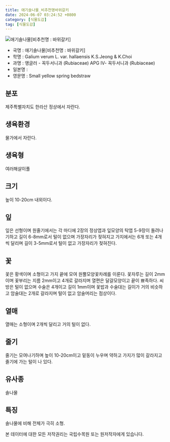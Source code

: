 ```yaml
---
title: 애기솔나물_비추천명바위갈키
date: 2024-06-07 03:24:52 +0800
category: [식물도감]
tag: [식물도감]
---
```




![애기솔나물[비추천명 : 바위갈키]](/fileUpload/plants/basic/Rubiaceae/Galium/18115/1_th2.JPG)
- 국명 : 애기솔나물[비추천명 : 바위갈키]
- 학명 : Galium verum L. var. hallaensis K.S.Jeong & K.Choi
- 과명 : 앵글러 - 꼭두서니과 (Rubiaceae) APG Ⅳ- 꼭두서니과 (Rubiaceae)
- 일본명 : 
- 영문명 : Small yellow spring bedstraw


## 분포
제주특별자치도 한라산 정상에서 자란다.
## 생육환경
물가에서 자란다.
## 생육형
여러해살이풀
## 크기
높이 10-20cm 내외이다.
## 잎
잎은 선형이며 원줄기에서는 각 마디에 2장의 정상엽과 잎모양의 탁엽 5-9장이 돌려나기하고 길이 6-8mm로서 털이 없으며 가장자리가 젖혀지고 가지에서는 6개 또는 4개씩 달리며 길이 3-5mm로서 털이 없고 가장자리가 젖혀진다.
## 꽃
꽃은 황색이며 소형이고 가지 끝에 모여 원뿔모양꽃차례를 이룬다. 꽃자루는 길이 2mm이며 꽃부리는 지름 2mm이고 4개로 갈라지며 열편은 달걀모양이고 끝이 뾰족하다. 씨방은 털이 없으며 수술은 4개이고 길이 1mm이며 꽃밥과 수술대는 길이가 거의 비슷하고 암술대는 2개로 갈라지며 털이 없고 암술머리는 점상이다.
## 열매
열매는 소형이며 2개씩 달리고 거의 털이 없다.
## 줄기
줄기는 모여나기하며 높이 10-20cm이고 밑동이 누우며 약하고 가지가 많이 갈라지고 줄기에 가는 털이 나 있다.
## 유사종
솔나물
## 특징
솔나물에 비해 전체가 극히 소형.






본 데이터에 대한 모든 저작권리는 국립수목원 또는 원저작자에게 있습니다.
